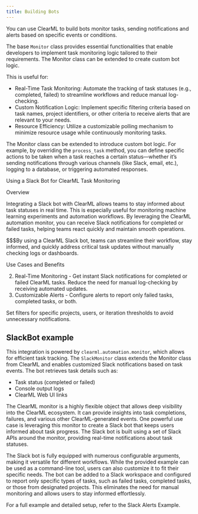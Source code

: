 ```yaml
---
title: Building Bots
---
```


You can use ClearML to build bots monitor tasks, sending notifications and alerts based on specific events or conditions.

The base `Monitor` class provides essential functionalities that enable developers to implement task monitoring logic 
tailored to their requirements. The Monitor class can be extended to create custom bot logic.

This is useful for:
* Real-Time Task Monitoring: Automate the tracking of task statuses (e.g., completed, failed) to streamline workflows 
  and reduce manual log-checking.
* Custom Notification Logic: Implement specific filtering criteria based on task names, project identifiers, or other 
  criteria to receive alerts that are relevant to your needs.
* Resource Efficiency: Utilize a customizable polling mechanism to minimize resource usage while continuously monitoring
  tasks.

The Monitor class can be extended to introduce custom bot logic. For example, by overriding the `process_task` method, you 
can define specific actions to be taken when a task reaches a certain status—whether it’s sending notifications through 
various channels (like Slack, email, etc.), logging to a database, or triggering automated responses.


Using a Slack Bot for ClearML Task Monitoring

Overview

Integrating a Slack bot with ClearML allows teams to stay informed about task statuses in real time. This is especially 
useful for monitoring machine learning experiments and automation workflows. By leveraging the ClearML automation 
monitor, you can receive Slack notifications for completed or failed tasks, helping teams react quickly and maintain
smooth operations.

$$$$$$$By using a ClearML Slack bot, teams can streamline their workflow, stay informed, and quickly address critical task updates without manually checking logs or dashboards.


Use Cases and Benefits

2. Real-Time Monitoring - Get instant Slack notifications for completed or failed ClearML tasks. Reduce the need for manual log-checking by receiving automated updates.
3. Customizable Alerts - Configure alerts to report only failed tasks, completed tasks, or both.

Set filters for specific projects, users, or iteration thresholds to avoid unnecessary notifications.

## SlackBot example

This integration is powered by `clearml.automation.monitor`, which allows for efficient task tracking. The `SlackMonitor` 
class extends the Monitor class from ClearML and enables customized Slack notifications based on task events. The bot 
retrieves task details such as:

* Task status (completed or failed)
* Console output logs
* ClearML Web UI links

The ClearML monitor is a highly flexible object that allows deep visibility into the ClearML ecosystem. It can provide 
insights into task completions, failures, and various other ClearML-generated events. One powerful use case is leveraging 
this monitor to create a Slack bot that keeps users informed about task progress. The Slack bot is built using a set of 
Slack APIs around the monitor, providing real-time notifications about task statuses.

The Slack bot is fully equipped with numerous configurable arguments, making it versatile for different workflows. While
the provided example can be used as a command-line tool, users can also customize it to fit their specific needs. The 
bot can be added to a Slack workspace and configured to report only specific types of tasks, such as failed tasks, 
completed tasks, or those from designated projects. This eliminates the need for manual monitoring and allows users to 
stay informed effortlessly.

For a full example and detailed setup, refer to the Slack Alerts Example.


